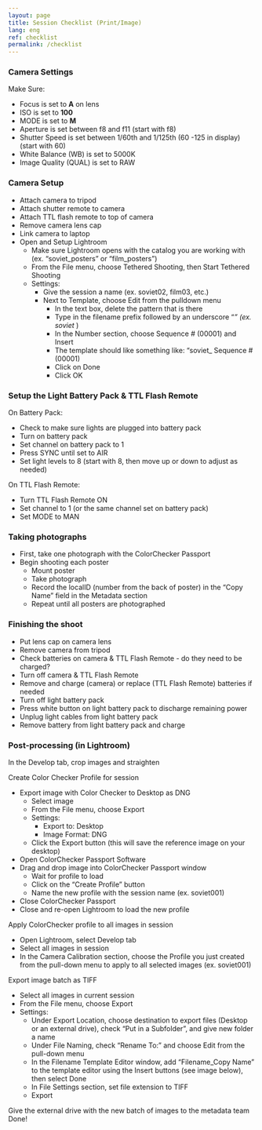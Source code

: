 ```yaml
---
layout: page
title: Session Checklist (Print/Image)
lang: eng
ref: checklist
permalink: /checklist
---
```


### Camera Settings

Make Sure:
* Focus is set to **A** on lens
* ISO is set to **100**
* MODE is set to **M**
* Aperture is set between f8 and f11 (start with f8)
* Shutter Speed is set between 1/60th and 1/125th (60 -125 in display) (start with 60)
* White Balance (WB) is set to 5000K
* Image Quality (QUAL) is set to RAW

### Camera Setup

* Attach camera to tripod
* Attach shutter remote to camera
* Attach TTL flash remote to top of camera
* Remove camera lens cap
* Link camera to laptop
* Open and Setup Lightroom
  * Make sure Lightroom opens with the catalog you are working with (ex. “soviet_posters” or “film_posters”)
  * From the File menu, choose Tethered Shooting, then Start Tethered Shooting
  * Settings:
    * Give the session a name (ex. soviet02, film03, etc.)
    * Next to Template, choose Edit from the pulldown menu
      * In the text box, delete the pattern that is there
      * Type in the filename prefix followed by an underscore “_” (ex. soviet_ )
      * In the Number section, choose Sequence # (00001) and Insert
      * The template should like something like: “soviet_ Sequence # (00001)
      * Click on Done
      * Click OK

### Setup the Light Battery Pack & TTL Flash Remote

On Battery Pack:
* Check to make sure lights are plugged into battery pack
* Turn on battery pack
* Set channel on battery pack to 1
* Press SYNC until set to AIR
* Set light levels to 8 (start with 8, then move up or down to adjust as needed)

On TTL Flash Remote:
* Turn TTL Flash Remote ON
* Set channel to 1 (or the same channel set on battery pack)
* Set MODE to MAN

### Taking photographs

* First, take one photograph with the ColorChecker Passport
* Begin shooting each poster
  * Mount poster
  * Take photograph
  * Record the localID (number from the back of poster) in the “Copy Name” field in the Metadata section
  * Repeat until all posters are photographed

### Finishing the shoot

* Put lens cap on camera lens
* Remove camera from tripod
* Check batteries on camera & TTL Flash Remote - do they need to be charged?
* Turn off camera & TTL Flash Remote
* Remove and charge (camera) or replace (TTL Flash Remote) batteries if needed
* Turn off light battery pack
* Press white button on light battery pack to discharge remaining power
* Unplug light cables from light battery pack
* Remove battery from light battery pack and charge

### Post-processing (in Lightroom)

In the Develop tab, crop images and straighten

Create Color Checker Profile for session
* Export image with Color Checker to Desktop as DNG
  * Select image
  * From the File menu, choose Export
  * Settings:
    * Export to: Desktop
    * Image Format: DNG
  * Click the Export button (this will save the reference image on your desktop)
* Open ColorChecker Passport Software
* Drag and drop image into ColorChecker Passport window
  * Wait for profile to load
  * Click on the “Create Profile” button
  * Name the new profile with the session name (ex. soviet001)
* Close ColorChecker Passport
* Close and re-open Lightroom to load the new profile

Apply ColorChecker profile to all images in session
* Open Lightroom, select Develop tab
* Select all images in session
* In the Camera Calibration section, choose the Profile you just created from the pull-down menu to apply to all selected images (ex. soviet001)

Export image batch as TIFF
* Select all images in current session
* From the File menu, choose Export
* Settings:
  * Under Export Location, choose destination to export files (Desktop or an external drive), check “Put in a Subfolder”, and give new folder a name
  * Under File Naming, check “Rename To:” and choose Edit from the pull-down menu
  * In the Filename Template Editor window, add “Filename_Copy Name” to the template editor using the Insert buttons (see image below), then select Done
  * In File Settings section, set file extension to TIFF
  * Export

Give the external drive with the new batch of images to the metadata team
Done!
